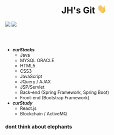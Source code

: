 


<div align="center">
  <h1>JH's Git <img src="https://github.com/ABSphreak/ABSphreak/blob/master/gifs/Hi.gif" width="30px"></h1>

</div>
 <a href=https://mail.google.com/mail/u/0/?ogbl#inbox/ target="_blank"><img src="https://img.shields.io/badge/Gmail-EA4335? style=plastic&logo=Gmail&logoColor=white"/></a>  
 <a href=https://www.instagram.com/jonghyun2023/ target="_blank"><img src="https://img.shields.io/badge/Instagram-E4405F? style=plastic&logo=Instagram&logoColor=white"/></a>
 
   
 <br><br>
 
- ***curStacks***
  - Java
  - MYSQL ORACLE
  - HTML5
  - CSS3
  - JavaScript
  - JQuery / AJAX
  - JSP/Servlet
  - Back-end (Spring Framework, Spring Boot)
  - Front-end (Bootstrap Framework)
- ***curStudy***
  - React.js
  - Blockchain / ActiveMQ


<h3>dont think about elephants</h3>

